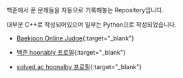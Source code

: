 
백준에서 푼 문제들을 자동으로 기록해놓는 Repository입니다.

대부분 C++로 작성되어있으며 일부는 Python으로 작성되었습니다.



- [Baekjoon Online Judge](https://www.acmicpc.net/){:target="_blank"}

- [백준 hoonably 프로필](https://www.acmicpc.net/user/hoonably){:target="_blank"}

- [solved.ac hoonalby 프로필](https://solved.ac/profile/hoonably){:target="_blank"}

